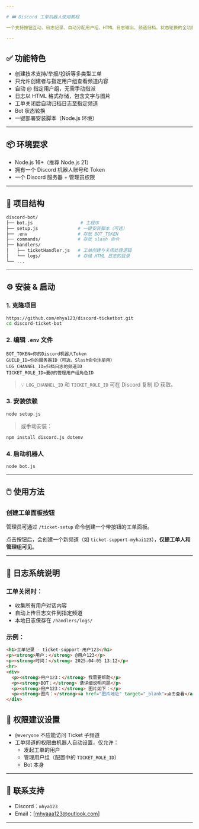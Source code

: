 ```yaml
---

# 🎟️ Discord 工单机器人使用教程

一个支持按钮互动、日志记录、自动分配用户组、HTML 日志输出、频道归档、状态轮换的全功能工单机器人。

---
```


## ✅ 功能特色

- 创建技术支持/举报/投诉等多类型工单
- 只允许创建者与指定用户组查看频道内容
- 自动 @ 指定用户组，无需手动指派
- 日志以 HTML 格式存储，包含文字与图片
- 工单关闭后自动归档日志至指定频道
- Bot 状态轮换
- 一键部署安装脚本（Node.js 环境）

---

## 📦 环境要求

- Node.js 16+（推荐 Node.js 21）
- 拥有一个 Discord 机器人账号和 Token
- 一个 Discord 服务器 + 管理员权限

---

## 📁 项目结构

```bash
discord-bot/
├── bot.js                  # 主程序
├── setup.js               # 一键安装脚本（可选）
├── .env                   # 存放 BOT_TOKEN
├── commands/              # 存放 slash 命令
├── handlers/
│   ├── ticketHandler.js   # 工单创建与关闭处理逻辑
│   └── logs/              # 存储 HTML 日志的目录
└── ...
```

---

## ⚙️ 安装 & 启动

### 1. 克隆项目

```bash
https://github.com/mhya123/discord-ticketbot.git
cd discord-ticket-bot
```

### 2. 编辑 `.env` 文件

```env
BOT_TOKEN=你的Discord机器人Token
GUILD_ID=你的服务器ID（可选，Slash命令注册用）
LOG_CHANNEL_ID=归档日志的频道ID
TICKET_ROLE_ID=要@的管理用户组角色ID
```

> 💡 `LOG_CHANNEL_ID` 和 `TICKET_ROLE_ID` 可在 Discord 复制 ID 获取。

### 3. 安装依赖

```bash
node setup.js
```

> 或手动安装：

```bash
npm install discord.js dotenv
```

### 4. 启动机器人

```bash
node bot.js
```

---

## 🖱️ 使用方法

### 创建工单面板按钮

管理员可通过 `/ticket-setup` 命令创建一个带按钮的工单面板。

点击按钮后，会创建一个新频道（如 `ticket-support-myhai123`），**仅提工单人和管理组可见**。

---

## 🧾 日志系统说明

### 工单关闭时：

- 收集所有用户对话内容
- 自动上传日志文件到指定频道
- 本地日志保存在 `/handlers/logs/`

### 示例：

```html
<h1>工单记录 - ticket-support-用户123</h1>
<p><strong>用户：</strong> @用户123</p>
<p><strong>时间：</strong> 2025-04-05 13:12</p>
<hr>
<div>
  <p><strong>用户123：</strong> 我需要帮助</p>
  <p><strong>BOT：</strong> 请详细说明问题</p>
  <p><strong>用户123：</strong> 图片如下：</p>
  <p><strong>图片：</strong><a href="图片地址" target="_blank">点击查看</a></p>
</div>
```

## 📌 权限建议设置

- `@everyone` 不应能访问 Ticket 子频道
- 工单频道的权限由机器人自动设置，仅允许：
  - 发起工单的用户
  - 管理用户组（配置中的 `TICKET_ROLE_ID`）
  - Bot 本身

---
## 📮 联系支持
- Discord：`mhya123`
- Email：[mhyaaa123@outlook.com]

---

